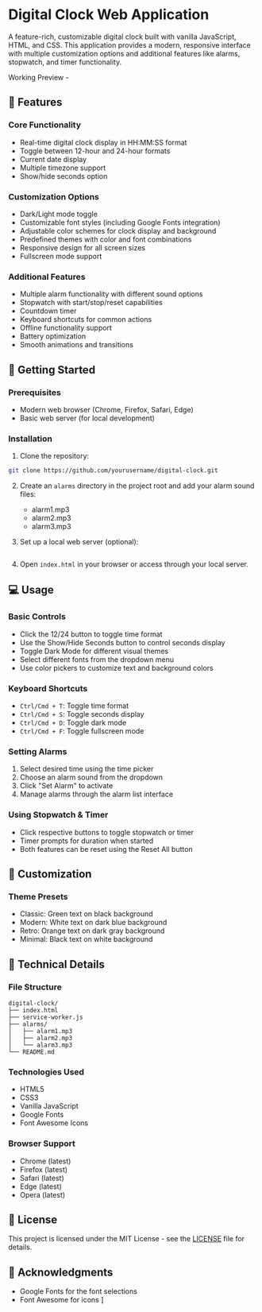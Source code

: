 # Digital Clock Web Application

A feature-rich, customizable digital clock built with vanilla JavaScript, HTML, and CSS. This application provides a modern, responsive interface with multiple customization options and additional features like alarms, stopwatch, and timer functionality.

Working Preview - 

## 🌟 Features

### Core Functionality
- Real-time digital clock display in HH:MM:SS format
- Toggle between 12-hour and 24-hour formats
- Current date display
- Multiple timezone support
- Show/hide seconds option

### Customization Options
- Dark/Light mode toggle
- Customizable font styles (including Google Fonts integration)
- Adjustable color schemes for clock display and background
- Predefined themes with color and font combinations
- Responsive design for all screen sizes
- Fullscreen mode support

### Additional Features
- Multiple alarm functionality with different sound options
- Stopwatch with start/stop/reset capabilities
- Countdown timer
- Keyboard shortcuts for common actions
- Offline functionality support
- Battery optimization
- Smooth animations and transitions

## 🚀 Getting Started

### Prerequisites
- Modern web browser (Chrome, Firefox, Safari, Edge)
- Basic web server (for local development)

### Installation

1. Clone the repository:
```bash
git clone https://github.com/yourusername/digital-clock.git
```

2. Create an `alarms` directory in the project root and add your alarm sound files:
   - alarm1.mp3
   - alarm2.mp3
   - alarm3.mp3

3. Set up a local web server (optional):
```bash
```

4. Open `index.html` in your browser or access through your local server.

## 💻 Usage

### Basic Controls
- Click the 12/24 button to toggle time format
- Use the Show/Hide Seconds button to control seconds display
- Toggle Dark Mode for different visual themes
- Select different fonts from the dropdown menu
- Use color pickers to customize text and background colors

### Keyboard Shortcuts
- `Ctrl/Cmd + T`: Toggle time format
- `Ctrl/Cmd + S`: Toggle seconds display
- `Ctrl/Cmd + D`: Toggle dark mode
- `Ctrl/Cmd + F`: Toggle fullscreen mode

### Setting Alarms
1. Select desired time using the time picker
2. Choose an alarm sound from the dropdown
3. Click "Set Alarm" to activate
4. Manage alarms through the alarm list interface

### Using Stopwatch & Timer
- Click respective buttons to toggle stopwatch or timer
- Timer prompts for duration when started
- Both features can be reset using the Reset All button

## 🎨 Customization

### Theme Presets
- Classic: Green text on black background
- Modern: White text on dark blue background
- Retro: Orange text on dark gray background
- Minimal: Black text on white background

## 🔧 Technical Details

### File Structure
```
digital-clock/
├── index.html
├── service-worker.js
├── alarms/
│   ├── alarm1.mp3
│   ├── alarm2.mp3
│   └── alarm3.mp3
└── README.md
```

### Technologies Used
- HTML5
- CSS3
- Vanilla JavaScript
- Google Fonts
- Font Awesome Icons

### Browser Support
- Chrome (latest)
- Firefox (latest)
- Safari (latest)
- Edge (latest)
- Opera (latest)

## 📝 License

This project is licensed under the MIT License - see the [LICENSE](LICENSE) file for details.

## 🙏 Acknowledgments

- Google Fonts for the font selections
- Font Awesome for icons
]
